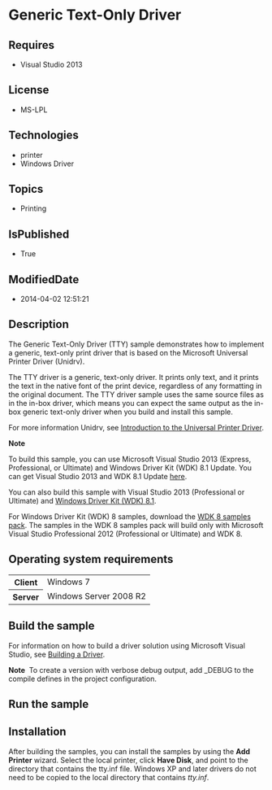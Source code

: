 # Generic Text-Only Driver
## Requires
* Visual Studio 2013
## License
* MS-LPL
## Technologies
* printer
* Windows Driver
## Topics
* Printing
## IsPublished
* True
## ModifiedDate
* 2014-04-02 12:51:21
## Description

<div id="mainSection">
<p>The Generic Text-Only Driver (TTY) sample demonstrates how to implement a generic, text-only print driver that is based on the Microsoft Universal Printer Driver (Unidrv).
</p>
<p>The TTY driver is a generic, text-only driver. It prints only text, and it prints the text in the native font of the print device, regardless of any formatting in the original document. The TTY driver sample uses the same source files as in the in-box driver,
 which means you can expect the same output as the in-box generic text-only driver when you build and install this sample.</p>
<p>For more information Unidrv, see <a href="http://msdn.microsoft.com/en-us/library/windows/hardware/ff551786(v=vs.85).aspx">
Introduction to the Universal Printer Driver</a>.</p>
<p class="note"><b>Note</b>&nbsp;&nbsp;</p>
<p class="note">To build this sample, you can use Microsoft Visual Studio&nbsp;2013 (Express, Professional, or Ultimate) and Windows Driver Kit (WDK)&nbsp;8.1 Update. You can get Visual Studio&nbsp;2013 and WDK&nbsp;8.1 Update
<a href="http://go.microsoft.com/fwlink/p/?LInkID=239721">here</a>.</p>
<p class="note">You can also build this sample with Visual Studio&nbsp;2013 (Professional or Ultimate) and
<a href="http://go.microsoft.com/fwlink/p/?LInkID=391348">Windows Driver Kit (WDK)&nbsp;8.1</a>.</p>
<p class="note">For Windows Driver Kit (WDK)&nbsp;8 samples, download the <a href=" http://go.microsoft.com/fwlink/?LinkId=317090">
WDK&nbsp;8 samples pack</a>. The samples in the WDK&nbsp;8 samples pack will build only with Microsoft Visual Studio Professional&nbsp;2012 (Professional or Ultimate) and WDK&nbsp;8.</p>
<p></p>
<h2>Operating system requirements</h2>
<table>
<tbody>
<tr>
<th>Client</th>
<td><dt>Windows&nbsp;7 </dt></td>
</tr>
<tr>
<th>Server</th>
<td><dt>Windows Server&nbsp;2008&nbsp;R2 </dt></td>
</tr>
</tbody>
</table>
<h2>Build the sample</h2>
<p>For information on how to build a driver solution using Microsoft Visual Studio, see
<a href="http://msdn.microsoft.com/en-us/library/windows/hardware/ff554644">Building a Driver</a>.</p>
<p class="note"><b>Note</b>&nbsp;&nbsp;To create a version with verbose debug output, add _DEBUG to the compile defines in the project configuration.</p>
<h2>Run the sample</h2>
<h2><a id="Installation"></a><a id="installation"></a><a id="INSTALLATION"></a>Installation</h2>
<p>After building the samples, you can install the samples by using the <b>Add Printer</b> wizard. Select the local printer, click
<b>Have Disk</b>, and point to the directory that contains the tty.inf file. Windows&nbsp;XP and later drivers do not need to be copied to the local directory that contains
<i>tty.inf</i>. </p>
</div>
